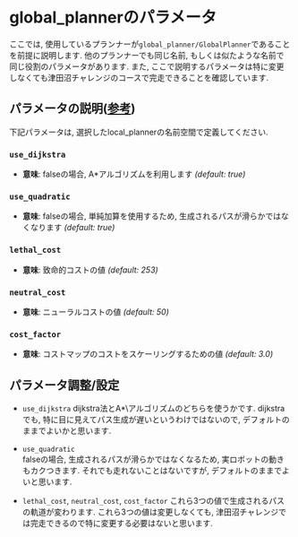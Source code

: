 # global_plannerのパラメータ  
ここでは, 使用しているプランナーが`global_planner/GlobalPlanner`であることを前提に説明します. 他のプランナーでも同じ名前, もしくは似たような名前で同じ役割のパラメータがあります. また, ここで説明するパラメータは特に変更しなくても津田沼チャレンジのコースで完走できることを確認しています.  

## パラメータの説明([参考](https://robo-marc.github.io/navigation_documents/global_planner.html#globalplanner-parameters)) 
下記パラメータは, 選択したlocal_plannerの名前空間で定義してください.  
### `use_dijkstra`
- **意味**: falseの場合, A\*アルゴリズムを利用します *(default: true)*  
### `use_quadratic`  
- **意味**: falseの場合, 単純加算を使用するため, 生成されるパスが滑らかではなくなります *(default: true)*  
### `lethal_cost`
- **意味**: 致命的コストの値 *(default: 253)*  
### `neutral_cost`
- **意味**: ニューラルコストの値 *(default: 50)*  
### `cost_factor`
- **意味**: コストマップのコストをスケーリングするための値 *(default: 3.0)*


## パラメータ調整/設定  
- `use_dijkstra`
dijkstra法とA*\アルゴリズムのどちらを使うかです. dijkstraでも, 特に目に見えてパス生成が遅いというわけではないので, デフォルトのままでよいかと思います.  

- `use_quadratic`  
falseの場合, 生成されるパスが滑らかではなくなるため, 実ロボットの動きもカクつきます. それでも走れないことはないですが, デフォルトのままでよいと思います.  

- `lethal_cost`, `neutral_cost`, `cost_factor`
これら3つの値で生成されるパスの軌道が変わります. これら3つの値は変更しなくても, 津田沼チャレンジでは完走できるので特に変更する必要はないと思います. 


